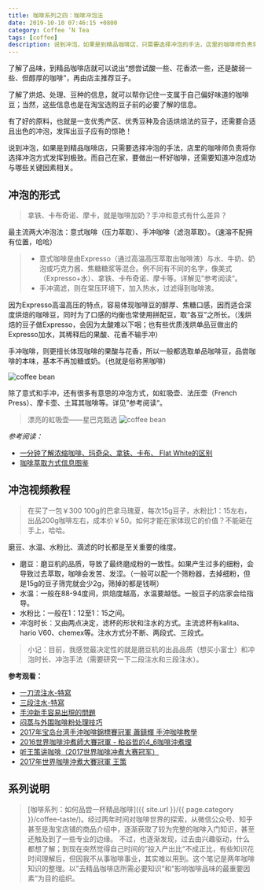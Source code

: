 ```yaml
---
title: 咖啡系列之四：咖啡冲泡法
date: 2019-10-10 07:46:15 +0800
category: Coffee ‘N Tea
tags: [coffee]
description: 说到冲泡，如果是到精品咖啡店，只需要选择冲泡的手法，店里的咖啡师负责将你选择冲泡方式发挥到极致。而自己在家，要做出一杯好咖啡，还需要知道冲泡成功与哪些关键因素相关。
---
```


了解了品味，到精品咖啡店就可以说出“想尝试酸一些、花香浓一些，还是酸弱一些、但醇厚的咖啡”，再由店主推荐豆子。

了解了烘焙、处理、豆种的信息，就可以帮你记住一支属于自己偏好味道的咖啡豆；当然，这些信息也是在淘宝选购豆子前的必要了解的信息。

有了好的原料，也就是一支优秀产区、优秀豆种及合适烘焙法的豆子，还需要合适且出色的冲泡，发挥出豆子应有的惊艳！

说到冲泡，如果是到精品咖啡店，只需要选择冲泡的手法，店里的咖啡师负责将你选择冲泡方式发挥到极致。而自己在家，要做出一杯好咖啡，还需要知道冲泡成功与哪些关键因素相关。

## 冲泡的形式

> 拿铁、卡布奇诺、摩卡，就是咖啡加奶？手冲和意式有什么差异？

最主流两大冲泡法：意式咖啡（压力萃取）、手冲咖啡（滤泡萃取）。（速溶不配拥有位置，哈哈）

> * 意式咖啡是由Expresso（通过高温高压萃取出咖啡液）与水、牛奶、奶泡或巧克力酱、焦糖糖浆等混合。例不同有不同的名字，像美式（Expresso+水）、拿铁、卡布奇诺、摩卡等。详解见”参考阅读“。
> * 手冲滴滤，则在常压环境下，加入热水，过滤得到咖啡液。

因为Expresso高温高压的特点，容易体现咖啡豆的醇厚、焦糖口感，因而适合深度烘焙的咖啡豆，同时为了口感的均衡也常使用拼配豆，取“各豆”之所长。（浅烘焙的豆子做Expresso，会因为太酸难以下咽；也有些优质浅烘单品豆做出的Expresso加水，其稀释后的果酸、花香不输手冲）

手冲咖啡，则更擅长体现咖啡的果酸与花香，所以一般都选取单品咖啡豆，品尝咖啡的本味，基本不再加糖或奶。（也就是俗称黑咖啡）

![coffee bean](
https://chenxie-fun.oss-cn-shenzhen.aliyuncs.com/drinks/coffee/pic9.jpg)

除了意式和手冲，还有很多有意思的冲泡方式，如虹吸壶、法压壶（French Press）、摩卡壶、土耳其咖啡等。详见”参考阅读“。

> 漂亮的虹吸壶——星巴克甄选
![coffee bean](
https://chenxie-fun.oss-cn-shenzhen.aliyuncs.com/drinks/coffee/pic10.jpg)

*参考阅读：*
* [一分钟了解浓缩咖啡、玛奇朵、拿铁、卡布、 Flat White的区别](https://mp.weixin.qq.com/s?__biz=MzA4MjQwMjcxMw==&mid=2654791969&idx=3&sn=59434a021368bdb78e246815c3b068d7&chksm=844e05d7b3398cc1e70fdd0e265751fe588039269e70107540da31a7256d67dc43bf70b143ca&mpshare=1&scene=1&srcid=1013PfB7OtBJzYkV88GxEymZ&sharer_sharetime=1570936923829&sharer_shareid=32cb5ecf20d7cf40d0444448d940c526#rd)
* [咖啡萃取方式信息图鉴](https://mp.weixin.qq.com/s?__biz=MjM5MTU4MzE4MA==&mid=2247517498&idx=1&sn=e70c63e0f5d0dfe6818607ed953890c8&chksm=a6b19b9991c6128f80f09e261c3df4cf75c94a01d3f464eb20740b98b2ed60c12465e3b61709&mpshare=1&scene=1&srcid=0823KPEWEVBnMMLRDI3E5dLi&sharer_sharetime=1570937920015&sharer_shareid=32cb5ecf20d7cf40d0444448d940c526#rd)

## 冲泡视频教程

> 在买了一包￥300 100g的巴拿马瑰夏，每次15g豆子，水粉比1：15左右，出品200g咖啡左右，成本价￥50。如何才能在家体现它的价值？不能砸在手上，哈哈。

磨豆、水温、水粉比、滴滤的时长都是至关重要的维度。

* 磨豆：磨豆机的品质，导致了最终磨成粉的一致性。如果产生过多的细粉，会导致过去萃取，咖啡会发苦、发涩。（一般可以配一个筛粉器，去掉细粉，但是15g的豆子筛完就会少2g，筛掉的都是钱啊）
* 水温：一般在88-94度间，烘焙度越高，水温要越低。一般豆子的店家会给指导。
* 水粉比：一般在1：12至1：15之间。
* 冲泡时长：又由两点决定，滤杯的形状和注水的方式。主流滤杯有kalita、hario V60、chemex等。注水方式分不断、两段式、三段式。

> 小记：目前，我感觉最决定性的就是磨豆机的出品品质（想买小富士）和冲泡时长、冲泡手法（需要研究一下二段注水和三段注水）。

**参考观看：**

* [一刀流注水-特寫](https://www.bilibili.com/video/av50897433/?spm_id_from=333.788.videocard.12)
* [三段注水-特寫](https://www.bilibili.com/video/av52421234/?spm_id_from=333.788.b_636f6d6d656e74.8)
* [手沖新手容易出現的問題](https://www.bilibili.com/video/av57894333/?spm_id_from=333.788.videocard.1)
* [闷蒸与外围咖啡粉处理技巧](http://mp.weixin.qq.com/s?__biz=MzA4MjQwMjcxMw==&mid=2654809225&idx=4&sn=73b4c655a5d7b2cd514f682ca54d9abf&chksm=844fc07fb33849698c24cb15b3610406545e8170d8d14e13330e6c79c2c5e831b8c1a9263b76&mpshare=1&scene=1&srcid=&sharer_sharetime=1572934447563&sharer_shareid=32cb5ecf20d7cf40d0444448d940c526#rd)
* [2017年宝岛台湾手沖咖啡錦標賽冠軍 蕭鎮輝 手沖咖啡教學](https://www.bilibili.com/video/av23860191/?spm_id_from=333.788.videocard.7)
* [2016世界咖啡沖煮師大賽冠軍 - 粕谷哲的4_6咖啡沖煮理](https://www.bilibili.com/video/av22589023/?spm_id_from=333.788.videocard.3)
* [听王策讲咖啡（2017世界咖啡冲煮大赛冠军）](https://www.bilibili.com/video/av53205965)
* [2017年世界咖啡沖煮大賽冠軍 王策](https://www.bilibili.com/video/av22148893/?spm_id_from=333.788.videocard.7)



## 系列说明

> [咖啡系列：如何品尝一杯精品咖啡]({{ site.url }}/{{ page.category }}/coffee-taste/)。经过两年时间对咖啡世界的探索，从微信公众号、知乎甚至是淘宝店铺的商品介绍中，逐渐获取了较为完整的咖啡入门知识，甚至还触及到了一些专业的边缘。
不过，也逐渐发现，过去由兴趣驱动，什么都想了解；到现在突然觉得自己时间的”投入产出比“不成正比，有些知识花时间理解后，但因我不从事咖啡事业，其实难以用到。这个笔记是两年咖啡知识的整理。以”去精品咖啡店所需必要知识“和“影响咖啡品味的最重要因素”为目的组织。
